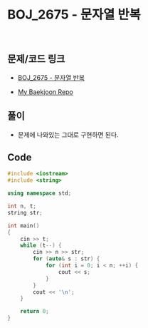 # BOJ_2675 - 문자열 반복

&nbsp;

## 문제/코드 링크

- [BOJ_2675 - 문자열 반복](https://www.acmicpc.net/problem/2675)

- [My Baekjoon Repo](https://github.com/Meantint/Baekjoon)

## 풀이

- 문제에 나와있는 그대로 구현하면 된다.

## Code

```cpp
#include <iostream>
#include <string>

using namespace std;

int n, t;
string str;

int main()
{
    cin >> t;
    while (t--) {
        cin >> n >> str;
        for (auto& s : str) {
            for (int i = 0; i < n; ++i) {
                cout << s;
            }
        }
        cout << '\n';
    }

    return 0;
}
```
